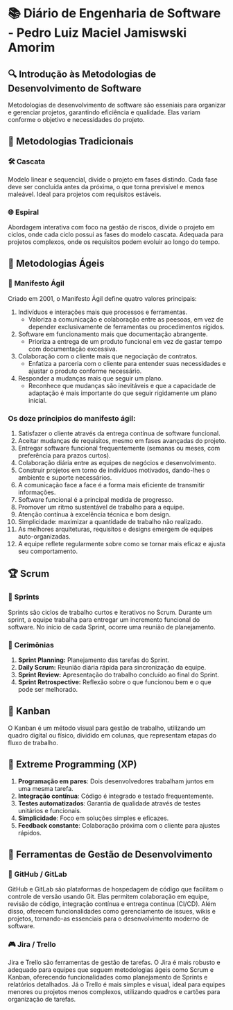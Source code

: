 # 📚 Diário de Engenharia de Software - Pedro Luiz Maciel Jamiswski Amorim

## 🔍 Introdução às Metodologias de Desenvolvimento de Software  
Metodologias de desenvolvimento de software são esseniais para organizar e gerenciar projetos, garantindo eficiência e qualidade. Elas variam conforme o objetivo e necessidades do projeto.

## 📖 Metodologias Tradicionais  
### 🛠️ Cascata  
Modelo linear e sequencial, divide o projeto em fases distindo. Cada fase deve ser concluída antes da próxima, o que torna previsível e menos maleável. Ideal para projetos com requisitos estáveis.

### 🌐 Espiral  
Abordagem interativa com foco na gestão de riscos, divide o projeto em ciclos, onde cada ciclo possui as fases do modelo cascata. Adequada para projetos complexos, onde os requisitos podem evoluir ao longo do tempo.

## 💪 Metodologias Ágeis  
### 📖 Manifesto Ágil  
Criado em 2001, o Manifesto Ágil define quatro valores principais:
1. Indivíduos e interações mais que processos e ferramentas.
   - Valoriza a comunicação e colaboração entre as peesoas, em vez de depender exclusivamente de ferramentas ou procedimentos rígidos.
2. Software em funcionamento mais que documentação abrangente.
   - Prioriza a entrega de um produto funcional em vez de gastar tempo com documentação excessiva.
3. Colaboração com o cliente mais que negociação de contratos.
   - Enfatiza a parceria com o cliente para entender suas necessidades e ajustar o produto conforme necessário.
4. Responder a mudanças mais que seguir um plano.
   - Reconhece que mudanças são inevitáveis e que a capacidade de adaptação é mais importante do que seguir rigidamente um plano inicial.

### **Os doze príncipios do manifesto ágil:**
1. Satisfazer o cliente através da entrega contínua de software funcional.  
2. Aceitar mudanças de requisitos, mesmo em fases avançadas do projeto.  
3. Entregar software funcional frequentemente (semanas ou meses, com preferência para prazos curtos).  
4. Colaboração diária entre as equipes de negócios e desenvolvimento.  
5. Construir projetos em torno de indivíduos motivados, dando-lhes o ambiente e suporte necessários.  
6. A comunicação face a face é a forma mais eficiente de transmitir informações.  
7. Software funcional é a principal medida de progresso.  
8. Promover um ritmo sustentável de trabalho para a equipe.  
9. Atenção contínua à excelência técnica e bom design.  
10. Simplicidade: maximizar a quantidade de trabalho não realizado.  
11. As melhores arquiteturas, requisitos e designs emergem de equipes auto-organizadas.  
12. A equipe reflete regularmente sobre como se tornar mais eficaz e ajusta seu comportamento.

## 🏆 Scrum  
### 📅 Sprints  
Sprints são ciclos de trabalho curtos e iterativos no Scrum. Durante um sprint, a equipe trabalha para entregar um incremento funcional do software. No início de cada Sprint, ocorre uma reunião de planejamento.

### 💬 Cerimônias  
1. **Sprint Planning:** Planejamento das tarefas do Sprint.
2. **Daily Scrum:** Reunião diária rápida para sincronização da equipe.
3. **Sprint Review:** Apresentação do trabalho concluído ao final do Sprint.
4. **Sprint Retrospective:** Reflexão sobre o que funcionou bem e o que pode ser melhorado.
## 🎯 Kanban  
O Kanban é um método visual para gestão de trabalho, utilizando um quadro digital ou físico, dividido em colunas, que representam etapas do fluxo de trabalho.

## 🚀 Extreme Programming (XP)  
1. **Programação em pares**: Dois desenvolvedores trabalham juntos em uma mesma tarefa.  
2. **Integração contínua**: Código é integrado e testado frequentemente.  
3. **Testes automatizados**: Garantia de qualidade através de testes unitários e funcionais.  
4. **Simplicidade**: Foco em soluções simples e eficazes.  
5. **Feedback constante**: Colaboração próxima com o cliente para ajustes rápidos.

## 🔧 Ferramentas de Gestão de Desenvolvimento  
### 💪 GitHub / GitLab  
GitHub e GitLab são plataformas de hospedagem de código que facilitam o controle de versão usando Git. Elas permitem colaboração em equipe, revisão de código, integração contínua e entrega contínua (CI/CD). Além disso, oferecem funcionalidades como gerenciamento de issues, wikis e projetos, tornando-as essenciais para o desenvolvimento moderno de software.

### 🎮 Jira / Trello  
Jira e Trello são ferramentas de gestão de tarefas. O Jira é mais robusto e adequado para equipes que seguem metodologias ágeis como Scrum e Kanban, oferecendo funcionalidades como planejamento de Sprints e relatórios detalhados. Já o Trello é mais simples e visual, ideal para equipes menores ou projetos menos complexos, utilizando quadros e cartões para organização de tarefas.
